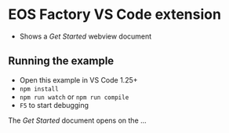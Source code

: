 # EOS Factory VS Code extension

- Shows a *Get Started* webview document

## Running the example

- Open this example in VS Code 1.25+
- `npm install`
- `npm run watch` or `npm run compile`
- `F5` to start debugging

The *Get Started* document opens on the ...
